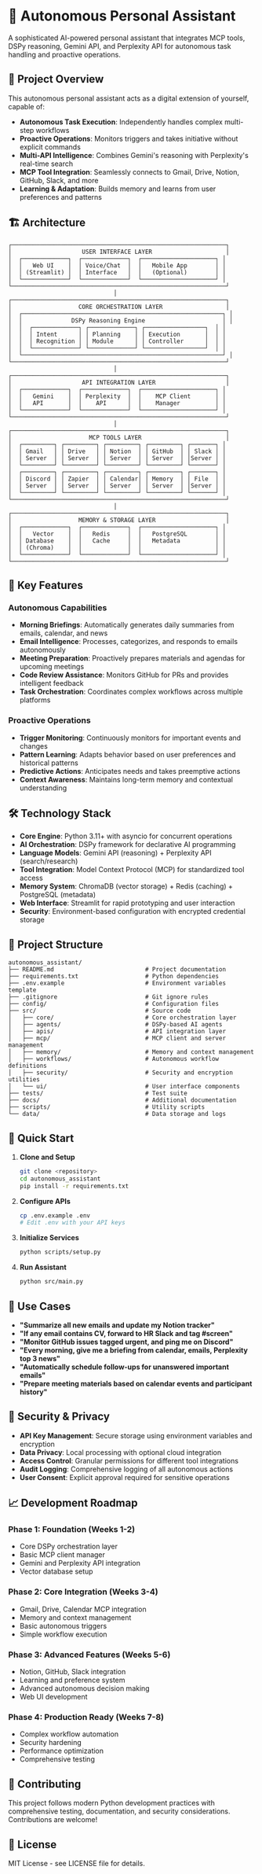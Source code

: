 # 🤖 Autonomous Personal Assistant

A sophisticated AI-powered personal assistant that integrates MCP tools, DSPy reasoning, Gemini API, and Perplexity API for autonomous task handling and proactive operations.

## 🎯 **Project Overview**

This autonomous personal assistant acts as a digital extension of yourself, capable of:
- **Autonomous Task Execution**: Independently handles complex multi-step workflows
- **Proactive Operations**: Monitors triggers and takes initiative without explicit commands
- **Multi-API Intelligence**: Combines Gemini's reasoning with Perplexity's real-time search
- **MCP Tool Integration**: Seamlessly connects to Gmail, Drive, Notion, GitHub, Slack, and more
- **Learning & Adaptation**: Builds memory and learns from user preferences and patterns

## 🏗️ **Architecture**

```
┌─────────────────────────────────────────────────────────────┐
│                    USER INTERFACE LAYER                     │
│  ┌─────────────┐  ┌─────────────┐  ┌─────────────────────┐ │
│  │   Web UI    │  │ Voice/Chat  │  │   Mobile App        │ │
│  │ (Streamlit) │  │ Interface   │  │   (Optional)        │ │
│  └─────────────┘  └─────────────┘  └─────────────────────┘ │
└─────────────────────────────────────────────────────────────┘
                              │
┌─────────────────────────────────────────────────────────────┐
│                   CORE ORCHESTRATION LAYER                  │
│  ┌─────────────────────────────────────────────────────────┐ │
│  │              DSPy Reasoning Engine                      │ │
│  │  ┌─────────────┐ ┌─────────────┐ ┌─────────────────┐  │ │
│  │  │ Intent      │ │ Planning    │ │ Execution       │  │ │
│  │  │ Recognition │ │ Module      │ │ Controller      │  │ │
│  │  └─────────────┘ └─────────────┘ └─────────────────┘  │ │
│  └─────────────────────────────────────────────────────────┘ │
└─────────────────────────────────────────────────────────────┘
                              │
┌─────────────────────────────────────────────────────────────┐
│                    API INTEGRATION LAYER                    │
│  ┌─────────────┐  ┌─────────────┐  ┌─────────────────────┐ │
│  │   Gemini    │  │ Perplexity  │  │    MCP Client       │ │
│  │   API       │  │    API      │  │    Manager          │ │
│  └─────────────┘  └─────────────┘  └─────────────────────┘ │
└─────────────────────────────────────────────────────────────┘
                              │
┌─────────────────────────────────────────────────────────────┐
│                      MCP TOOLS LAYER                        │
│  ┌─────────┐ ┌─────────┐ ┌─────────┐ ┌─────────┐ ┌───────┐ │
│  │ Gmail   │ │ Drive   │ │ Notion  │ │ GitHub  │ │ Slack │ │
│  │ Server  │ │ Server  │ │ Server  │ │ Server  │ │Server │ │
│  └─────────┘ └─────────┘ └─────────┘ └─────────┘ └───────┘ │
│  ┌─────────┐ ┌─────────┐ ┌─────────┐ ┌─────────┐ ┌───────┐ │
│  │ Discord │ │ Zapier  │ │ Calendar│ │ Memory  │ │ File  │ │
│  │ Server  │ │ Server  │ │ Server  │ │ Server  │ │Server │ │
│  └─────────┘ └─────────┘ └─────────┘ └─────────┘ └───────┘ │
└─────────────────────────────────────────────────────────────┘
                              │
┌─────────────────────────────────────────────────────────────┐
│                   MEMORY & STORAGE LAYER                    │
│  ┌─────────────┐  ┌─────────────┐  ┌─────────────────────┐ │
│  │   Vector    │  │   Redis     │  │   PostgreSQL        │ │
│  │ Database    │  │   Cache     │  │   Metadata          │ │
│  │ (Chroma)    │  │             │  │                     │ │
│  └─────────────┘  └─────────────┘  └─────────────────────┘ │
└─────────────────────────────────────────────────────────────┘
```

## 🚀 **Key Features**

### **Autonomous Capabilities**
- **Morning Briefings**: Automatically generates daily summaries from emails, calendar, and news
- **Email Intelligence**: Processes, categorizes, and responds to emails autonomously
- **Meeting Preparation**: Proactively prepares materials and agendas for upcoming meetings
- **Code Review Assistance**: Monitors GitHub for PRs and provides intelligent feedback
- **Task Orchestration**: Coordinates complex workflows across multiple platforms

### **Proactive Operations**
- **Trigger Monitoring**: Continuously monitors for important events and changes
- **Pattern Learning**: Adapts behavior based on user preferences and historical patterns
- **Predictive Actions**: Anticipates needs and takes preemptive actions
- **Context Awareness**: Maintains long-term memory and contextual understanding

## 🛠️ **Technology Stack**

- **Core Engine**: Python 3.11+ with asyncio for concurrent operations
- **AI Orchestration**: DSPy framework for declarative AI programming
- **Language Models**: Gemini API (reasoning) + Perplexity API (search/research)
- **Tool Integration**: Model Context Protocol (MCP) for standardized tool access
- **Memory System**: ChromaDB (vector storage) + Redis (caching) + PostgreSQL (metadata)
- **Web Interface**: Streamlit for rapid prototyping and user interaction
- **Security**: Environment-based configuration with encrypted credential storage

## 📁 **Project Structure**

```
autonomous_assistant/
├── README.md                          # Project documentation
├── requirements.txt                   # Python dependencies
├── .env.example                       # Environment variables template
├── .gitignore                         # Git ignore rules
├── config/                            # Configuration files
├── src/                               # Source code
│   ├── core/                          # Core orchestration layer
│   ├── agents/                        # DSPy-based AI agents
│   ├── apis/                          # API integration layer
│   ├── mcp/                           # MCP client and server management
│   ├── memory/                        # Memory and context management
│   ├── workflows/                     # Autonomous workflow definitions
│   ├── security/                      # Security and encryption utilities
│   └── ui/                            # User interface components
├── tests/                             # Test suite
├── docs/                              # Additional documentation
├── scripts/                           # Utility scripts
└── data/                              # Data storage and logs
```

## 🔧 **Quick Start**

1. **Clone and Setup**
   ```bash
   git clone <repository>
   cd autonomous_assistant
   pip install -r requirements.txt
   ```

2. **Configure APIs**
   ```bash
   cp .env.example .env
   # Edit .env with your API keys
   ```

3. **Initialize Services**
   ```bash
   python scripts/setup.py
   ```

4. **Run Assistant**
   ```bash
   python src/main.py
   ```

## 🎯 **Use Cases**

- **"Summarize all new emails and update my Notion tracker"**
- **"If any email contains CV, forward to HR Slack and tag #screen"**
- **"Monitor GitHub issues tagged urgent, and ping me on Discord"**
- **"Every morning, give me a briefing from calendar, emails, Perplexity top 3 news"**
- **"Automatically schedule follow-ups for unanswered important emails"**
- **"Prepare meeting materials based on calendar events and participant history"**

## 🔐 **Security & Privacy**

- **API Key Management**: Secure storage using environment variables and encryption
- **Data Privacy**: Local processing with optional cloud integration
- **Access Control**: Granular permissions for different tool integrations
- **Audit Logging**: Comprehensive logging of all autonomous actions
- **User Consent**: Explicit approval required for sensitive operations

## 📈 **Development Roadmap**

### **Phase 1: Foundation** (Weeks 1-2)
- Core DSPy orchestration layer
- Basic MCP client manager
- Gemini and Perplexity API integration
- Vector database setup

### **Phase 2: Core Integration** (Weeks 3-4)
- Gmail, Drive, Calendar MCP integration
- Memory and context management
- Basic autonomous triggers
- Simple workflow execution

### **Phase 3: Advanced Features** (Weeks 5-6)
- Notion, GitHub, Slack integration
- Learning and preference system
- Advanced autonomous decision making
- Web UI development

### **Phase 4: Production Ready** (Weeks 7-8)
- Complex workflow automation
- Security hardening
- Performance optimization
- Comprehensive testing

## 🤝 **Contributing**

This project follows modern Python development practices with comprehensive testing, documentation, and security considerations. Contributions are welcome!

## 📄 **License**

MIT License - see LICENSE file for details.
